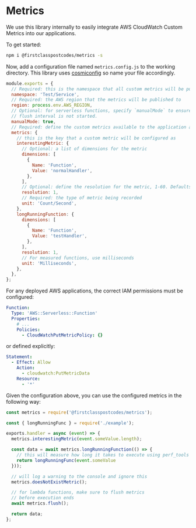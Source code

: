 # Metrics

We use this library internally to easily integrate AWS CloudWatch Custom Metrics into our applications.

To get started:

```sh
npm i @firstclasspostcodes/metrics -s
```

Now, add a configuration file named `metrics.config.js` to the working directory. This library uses [cosmiconfig](https://www.npmjs.com/package/cosmiconfig) so name your file accordingly.

```js
module.exports = {
  // Required: this is the namespace that all custom metrics will be published with
  namespace: 'Test/Service',
  // Required: the AWS region that the metrics will be published to
  region: process.env.AWS_REGION,
  // Optional: for serverless functions, specify `manualMode` to ensure that a metric
  // flush interval is not started.
  manualMode: true,
  // Required: define the custom metrics available to the application at runtime.
  metrics: {
    // this is the key that a custom metric will be configured as
    interestingMetric: {
      // Optional: a list of dimensions for the metric
      dimensions: [
        {
          Name: 'Function',
          Value: 'normalHandler',
        },
      ],
      // Optional: define the resolution for the metric, 1-60. Defaults to 60.
      resolution: 1,
      // Required: the type of metric being recorded
      unit: 'Count/Second',
    },
    longRunningFunction: {
      dimensions: [
        {
          Name: 'Function',
          Value: 'testHandler',
        },
      ],
      resolution: 1,
      // For measured functions, use milliseconds
      unit: 'Milliseconds',
    },
  },
};
```

For any deployed AWS applications, the correct IAM permissions must be configured:

```yaml
Function:
  Type: 'AWS::Serverless::Function'
  Properties:
    # ...
    Policies:
      - CloudWatchPutMetricPolicy: {}
```

or defined explicitly:

```yaml
Statement:
  - Effect: Allow
    Action:
      - cloudwatch:PutMetricData
    Resource:
      - '*'
```

Given the configuration above, you can use the configured metrics in the following way:

```js
const metrics = require('@firstclasspostcodes/metrics');

const { longRunningFunc } = require('./example');

exports.handler = async (event) => {
  metrics.interestingMetric(event.someValue.length);

  const data = await metrics.longRunningFunction(() => {
    // this will measure how long it takes to execute using perf_tools
    return longRunningFunc(event.someValue
  }));

  // will log a warning to the console and ignore this
  metrics.doesNotExistMetric();

  // for lambda functions, make sure to flush metrics
  // before execution ends
  await metrics.flush();

  return data;
};
```
